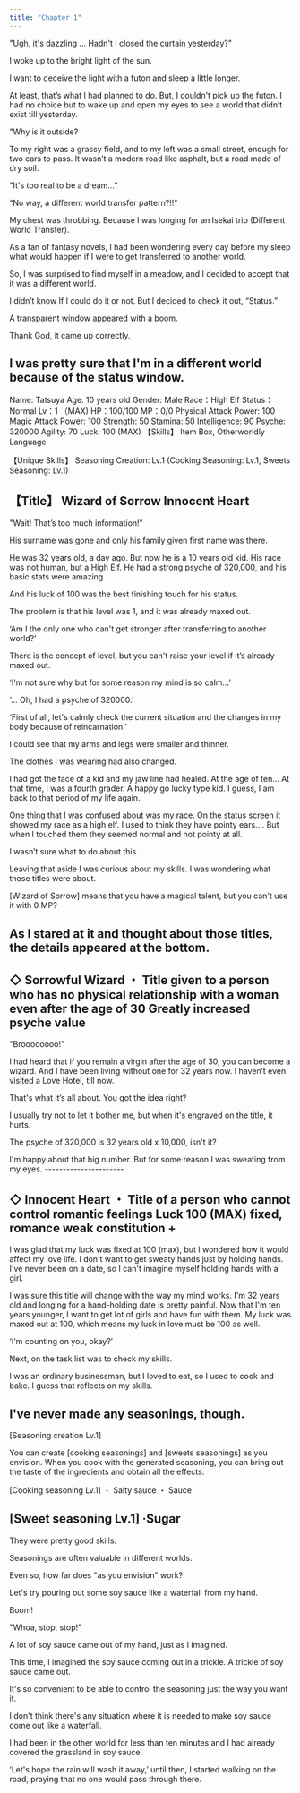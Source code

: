 ```yaml
---
title: "Chapter 1"
---
```


 
"Ugh, it's dazzling ... Hadn't I closed the curtain yesterday?"

I woke up to the bright light of the sun.

I want to deceive the light with a futon and sleep a little longer.

At least, that’s what I had planned to do. But, I couldn't pick up the futon. I had no choice but to wake up and open my eyes to see a world that didn’t exist till yesterday.

"Why is it outside?

To my right was a grassy field, and to my left was a small street, enough for two cars to pass. It wasn’t a modern road like asphalt, but a road made of dry soil.

"It's too real to be a dream…”

“No way, a different world transfer pattern?!!"

My chest was throbbing. Because I was longing for  an Isekai trip (Different World Transfer).

As a fan of fantasy novels, I had been wondering every day before my sleep what would happen if I were to get transferred to another world.

So, I was surprised to find myself in a meadow, and I decided to accept that it was a different world.

I didn’t know If I could do it or not. But I decided to check it out, “Status.”

A transparent window appeared with a boom.

Thank God, it came up correctly.

I was pretty sure that I'm in a different world because of the status window.
-------------------------------------
Name: Tatsuya
Age: 10 years old
Gender: Male
Race：High Elf
Status：Normal
Lv：1 （MAX)
HP：100/100
MP：0/0
Physical Attack Power: 100
Magic Attack Power: 100
Strength: 50
Stamina: 50
Intelligence: 90
Psyche: 320000
Agility: 70
Luck: 100 (MAX)
【Skills】
Item Box, Otherworldly Language
 
【Unique Skills】
Seasoning Creation: Lv.1
(Cooking Seasoning: Lv.1, Sweets Seasoning: Lv.1)
 
【Title】
Wizard of Sorrow
Innocent Heart
----------------------

"Wait! That’s too much information!"

His surname was gone and only his family given first name was there.

He was 32 years old, a day ago. But now he is a 10 years old kid. His race was not human, but a High Elf. He had a strong psyche of 320,000, and his basic stats were amazing

And his luck of 100 was the best finishing touch for his status.

The problem is that his level was 1, and it was already maxed out.

‘Am I the only one who can't get stronger after transferring to another world?’

There is the concept of level, but you can't raise your level if it’s already maxed out.

‘I'm not sure why but for some reason my mind is so calm…’

‘... Oh, I had a psyche of 320000.’

‘First of all, let's calmly check the current situation and the changes in my body because of reincarnation.’

I could see that my arms and legs were smaller and thinner.

The clothes I was wearing had also changed.

I had got the face of a kid and my jaw line had healed. At the age of ten… At that time, I was a fourth grader. A happy go lucky type kid. I guess, I am back to that period of my life again.

One thing that I was confused about was my race. On the status screen it showed my race as a high elf. I used to think they have pointy ears…. But when I touched them they seemed normal and not pointy at all.

I wasn’t sure what to do about this.

Leaving that aside I was curious about my skills. I was wondering what those titles were about.

[Wizard of Sorrow] means that you have a magical talent, but you can't use it with 0 MP?

As I stared at it and thought about those titles, the details appeared at the bottom.
----------------------
◇ Sorrowful Wizard
・ Title given to a person who has no physical relationship with a woman even after the age of 30
Greatly increased psyche value
----------------------

"Broooooooo!"

I had heard that if you remain a virgin after the age of 30, you can become a wizard. And I have been living without one for 32 years now. I haven’t even visited a Love Hotel, till now.

That's what it’s all about. You got the idea right?

I usually try not to let it bother me, but when it's engraved on the title, it hurts.

The psyche of 320,000 is 32 years old x 10,000, isn't it?

I'm happy about that big number. But for some reason I was sweating from my eyes. ----------------------

◇ Innocent Heart
・ Title of a person who cannot control romantic feelings
Luck 100 (MAX) fixed, romance weak constitution +
----------------------

I was glad that my luck was fixed at 100 (max), but I wondered how it would affect my love life. I don't want to get sweaty hands just by holding hands. I've never been on a date, so I can't imagine myself holding hands with a girl.

I was sure this title will change with the way my mind works. I'm 32 years old and longing for a hand-holding date is pretty painful.
Now that I'm ten years younger, I want to get lot of girls and have fun with them. My luck was maxed out at 100, which means my luck in love must be 100 as well.

‘I'm counting on you, okay?’

Next, on the task list was to check my skills.

I was an ordinary businessman, but I loved to eat, so I used to cook and bake. I guess that reflects on my skills.

I've never made any seasonings, though.
----------------------

[Seasoning creation Lv.1]

You can create [cooking seasonings] and [sweets seasonings] as you envision. When you cook with the generated seasoning, you can bring out the taste of the ingredients and obtain all the effects.

[Cooking seasoning Lv.1]
・ Salty sauce
・ Sauce
 
[Sweet seasoning Lv.1]
·Sugar
----------------------

They were pretty good skills.

Seasonings are often valuable in different worlds.

Even so, how far does "as you envision" work?

Let's try pouring out some soy sauce like a waterfall from my hand.

Boom!

"Whoa, stop, stop!"

A lot of soy sauce came out of my hand, just as I imagined.

This time, I imagined the soy sauce coming out in a trickle. A trickle of soy sauce came out.

It's so convenient to be able to control the seasoning just the way you want it.

I don't think there's any situation where it is needed to make soy sauce come out like a waterfall.

I had been in the other world for less than ten minutes and I had already covered the grassland in soy sauce.

‘Let's hope the rain will wash it away,’ until then, I started walking on the road, praying that no one would pass through there.
